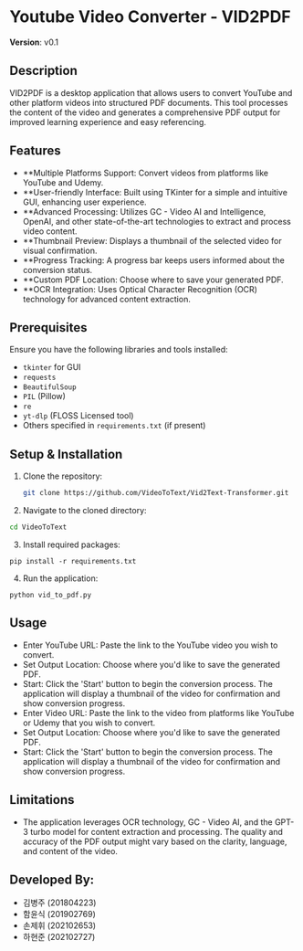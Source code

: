 # Youtube Video Converter - VID2PDF
**Version**: v0.1

## Description
VID2PDF is a desktop application that allows users to convert YouTube and other platform videos into structured PDF documents. This tool processes the content of the video and generates a comprehensive PDF output for improved learning experience and easy referencing.


## Features
- **Multiple Platforms Support: Convert videos from platforms like YouTube and Udemy.
- **User-friendly Interface: Built using TKinter for a simple and intuitive GUI, enhancing user experience.
- **Advanced Processing: Utilizes GC - Video AI and Intelligence, OpenAI, and other state-of-the-art technologies to extract and process video content.
- **Thumbnail Preview: Displays a thumbnail of the selected video for visual confirmation.
- **Progress Tracking: A progress bar keeps users informed about the conversion status.
- **Custom PDF Location: Choose where to save your generated PDF.
- **OCR Integration: Uses Optical Character Recognition (OCR) technology for advanced content extraction.

## Prerequisites
Ensure you have the following libraries and tools installed:
- `tkinter` for GUI
- `requests`
- `BeautifulSoup`
- `PIL` (Pillow)
- `re`
- `yt-dlp` (FLOSS Licensed tool)
- Others specified in `requirements.txt` (if present)

## Setup & Installation
1. Clone the repository:
   ```bash
   git clone https://github.com/VideoToText/Vid2Text-Transformer.git
   ```

2. Navigate to the cloned directory:

  ```bash
  cd VideoToText
  ```
3. Install required packages:
  ```
  pip install -r requirements.txt
  ```

4. Run the application:
  ```
  python vid_to_pdf.py
  ```

## Usage
- Enter YouTube URL: Paste the link to the YouTube video you wish to convert.
- Set Output Location: Choose where you'd like to save the generated PDF.
- Start: Click the 'Start' button to begin the conversion process. The application will display a thumbnail of the video for confirmation and show conversion progress.
- Enter Video URL: Paste the link to the video from platforms like YouTube or Udemy that you wish to convert.
- Set Output Location: Choose where you'd like to save the generated PDF.
- Start: Click the 'Start' button to begin the conversion process. The application will display a thumbnail of the video for confirmation and show conversion progress.



## Limitations
- The application leverages OCR technology, GC - Video AI, and the GPT-3 turbo model for content extraction and processing. The quality and accuracy of the PDF output might vary based on the clarity, language, and content of the video.

## Developed By:
- 김병주 (201804223)
- 함윤식 (201902769)
- 손제휘 (202102653)
- 하현준 (202102727)
